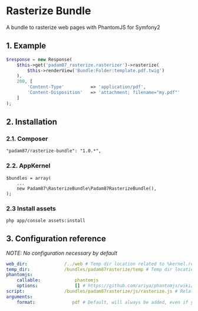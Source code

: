 # Rasterize Bundle #

A bundle to rasterize web pages with PhantomJS for Symfony2

## 1. Example ##

```php
$response = new Response(
    $this->get('padam87_rasterize.rasterizer')->rasterize(
        $this->renderView('Bundle:Folder:template.pdf.twig')
    ),
    200, [
        'Content-Type'          => 'application/pdf',
        'Content-Disposition'   => 'attachment; filename="my.pdf"'
    ]
);
```

## 2. Installation ##

### 2.1. Composer ###

    "padam87/rasterize-bundle": "1.0.*",

### 2.2. AppKernel ###

    $bundles = array(
		...
        new Padam87\RasterizeBundle\Padam87RasterizeBundle(),
    );

### 2.3 Install assets ###

	php app/console assets:install

## 3. Configuration reference ##

*NOTE: No configuration necessary by default*

```YAML
web_dir:              /../web # Temp dir location related to %kernel.root_dir%.
temp_dir:             /bundles/padam87rasterize/temp # Temp dir location related to web dir. Must be in a location accessible by the web server.
phantomjs:
    callable:             phantomjs
    options:              [] # https://github.com/ariya/phantomjs/wiki/API-Reference#wiki-command-line-options
script:               /bundles/padam87rasterize/js/rasterize.js # Relative to web dir
arguments:
    format:              pdf # Default, will always be added, even if you remove it from here
```
